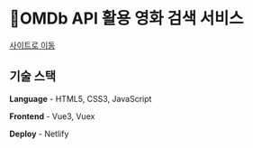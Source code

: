 # :movie_camera:OMDb API 활용 영화 검색 서비스

[사이트로 이동](https://keen-hugle-415b0f.netlify.app)

## 기술 스택

**Language** - HTML5, CSS3, JavaScript

**Frontend** - Vue3, Vuex

**Deploy** - Netlify
